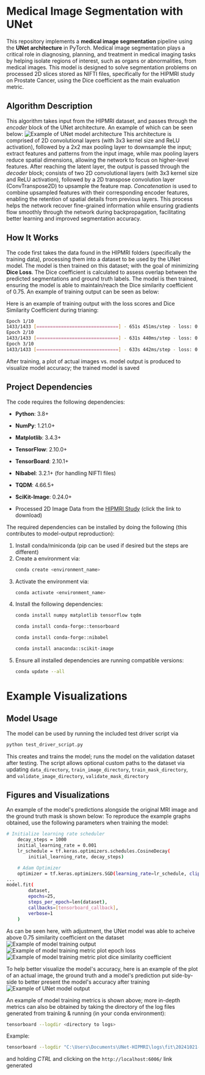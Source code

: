 # Medical Image Segmentation with UNet

This repository implements a **medical image segmentation** pipeline using the **UNet architecture** in PyTorch. Medical image segmentation plays a critical role in diagnosing, planning, and treatment in medical imaging tasks by helping isolate regions of interest, such as organs or abnormalities, from medical images. This model is designed to solve segmentation problems on processed 2D slices stored as NIFTI files, specifically for the HIPMRI study on Prostate Cancer, using the Dice coefficient as the main evaluation metric. 

## Algorithm Description

This algorithm takes input from the HIPMRI dataset, and passes through the *encoder* block of the UNet architecture. An example of which can be seen below:
![Example of UNet model architecture](images/u-net-architecture.png)
This architecture is comprised of 2D convolutional layers (with 3x3 kernel size and ReLU activation), followed by a 2x2 max pooling layer to downsample the input; extract features and patterns from the input image, while max pooling layers reduce spatial dimensions, allowing the network to focus on higher-level features. After reaching the latent layer, the output is passed through the *decoder* block; consists of two 2D convolutional layers (with 3x3 kernel size and ReLU activation), followed by a 2D transpose convolution layer (ConvTranspose2D) to upsample the feature map. *Concatenation* is used to combine upsampled features with their corresponding encoder features, enabling the retention of spatial details from previous layers. This process helps the network recover fine-grained information while ensuring gradients flow smoothly through the network during backpropagation, facilitating better learning and improved segmentation accuracy.

## How It Works

The code first takes the data found in the HIPMRI folders (specifically the training data), processing them into a dataset to be used by the UNet model. The model is then trained on this dataset; with the goal of minimizing **Dice Loss**. The Dice coefficient is calculated to assess overlap between the predicted segmentations and ground truth labels. The model is then trained, ensuring the model is able to maintain/reach the Dice similarity coefficient of 0.75. An example of training output can be seen as below:

Here is an example of training output with the loss scores and Dice Similarity Coefficient during trianing:
```bash
Epoch 1/10
1433/1433 [==============================] - 651s 451ms/step - loss: 0.3108 - dice_coefficient: 0.6892
Epoch 2/10
1433/1433 [==============================] - 631s 440ms/step - loss: 0.3011 - dice_coefficient: 0.6989
Epoch 3/10
1433/1433 [==============================] - 633s 442ms/step - loss: 0.2987 - dice_coefficient: 0.7013
```
After training, a plot of actual images vs. model output is produced to visualize model accuracy; the trained model is saved

## Project Dependencies

The code requires the following dependencies:
- **Python**: 3.8+
- **NumPy**: 1.21.0+
- **Matplotlib**: 3.4.3+
- **TensorFlow**: 2.10.0+
- **TensorBoard**: 2.10.1+
- **Nibabel**: 3.2.1+ (for handling NIFTI files)
- **TQDM**: 4.66.5+
- **SciKit-Image**: 0.24.0+

- Processed 2D Image Data from the [HIPMRI Study](https://filesender.aarnet.edu.au/?s=download&token=76f406fd-f55d-497a-a2ae-48767c8acea2) (click the link to download)

The required dependencies can be installed by doing the following (this contributes to model-output reproduction):
1. Install conda/miniconda (pip can be used if desired but the steps are different)
2. Create a environment via:
   ```bash
   conda create <environment_name>
   ```
3. Activate the environment via:
   ```bash
   conda activate <environment_name>
   ```
4. Install the following dependencies:
   ```bash
   conda install numpy matplotlib tensorflow tqdm
   ```
   ```bash
   conda install conda-forge::tensorboard
   ```
   ```bash
   conda install conda-forge::nibabel
   ```
   ```bash
   conda install anaconda::scikit-image
   ```
5. Ensure all installed dependencies are running compatible versions:
   ```bash
   conda update --all
   ```

# Example Visualizations
	
## Model Usage
The model can be used by running the included test driver script via 
```bash
python test_driver_script.py
```
This creates and trains the model; runs the model on the validation dataset after testing. The script allows optional custom paths to the dataset via updating `data_directory`, `train_image_directory`, `train_mask_directory`, and `validate_image_directory`, `validate_mask_directory`

## Figures and Visualizations
An example of the model's predictions alongside the original MRI image and the ground truth mask is shown below:
To reproduce the example graphs obtained, use the following parameters when training the model:
```bash
# Initialize learning rate scheduler
    decay_steps = 1000
    initial_learning_rate = 0.001
    lr_schedule = tf.keras.optimizers.schedules.CosineDecay(
        initial_learning_rate, decay_steps)

    # Adam Optimizer
    optimizer = tf.keras.optimizers.SGD(learning_rate=lr_schedule, clipvalue=1.0, clipnorm=1.0)
...
model.fit(
        dataset, 
        epochs=25, 
        steps_per_epoch=len(dataset),
        callbacks=[tensorboard_callback],
        verbose=1
    )
```
As can be seen here, with adjustment, the UNet model was able to acheive above 0.75 similarity coefficient on the dataset
![Example of model training output](images/model-output.png)
![Example of model training metric plot epoch loss](images/epoch-loss-example.png)
![Example of model training metric plot dice similarity coefficient](images/dice-coeff-example.png)

To help better visualize the model's accuracy, here is an example of the plot of an actual image, the ground truth and a model's prediction put side-by-side to better present the model's accuracy after training
![Example of UNet model output](images/model-output-example.png)

An example of model training metrics is shown above; more in-depth metrics can also be obtained by taking the directory of the log files generated from training & running (in your conda environment):
```bash
tensorboard --logdir <directory to logs>
```
Example:
```bash
tensorboard --logdir "C:\Users\Documents\UNet-HIPMRI\logs\fit\20241021-235527"
```
and holding *CTRL* and clicking on the `http://localhost:6006/` link generated
